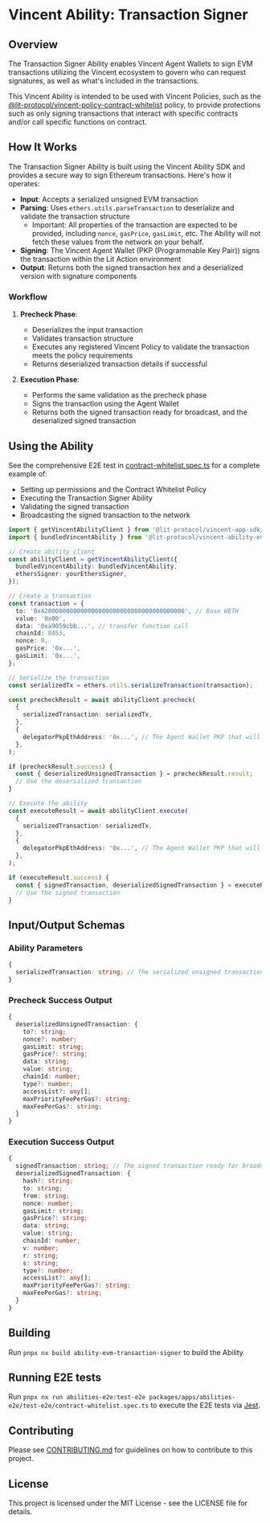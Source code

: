 # Vincent Ability: Transaction Signer

## Overview

The Transaction Signer Ability enables Vincent Agent Wallets to sign EVM transactions utilizing the Vincent ecosystem to govern who can request signatures, as well as what's included in the transactions.

This Vincent Ability is intended to be used with Vincent Policies, such as the [@lit-protocol/vincent-policy-contract-whitelist](../policy-contract-whitelist/) policy, to provide protections such as only signing transactions that interact with specific contracts and/or call specific functions on contract.

## How It Works

The Transaction Signer Ability is built using the Vincent Ability SDK and provides a secure way to sign Ethereum transactions. Here's how it operates:

- **Input**: Accepts a serialized unsigned EVM transaction
- **Parsing**: Uses `ethers.utils.parseTransaction` to deserialize and validate the transaction structure
  - Important: All properties of the transaction are expected to be provided, including `nonce`, `gasPrice`, `gasLimit`, etc. The Ability will not fetch these values from the network on your behalf.
- **Signing**: The Vincent Agent Wallet (PKP (Programmable Key Pair)) signs the transaction within the Lit Action environment
- **Output**: Returns both the signed transaction hex and a deserialized version with signature components

### Workflow

1. **Precheck Phase**:

   - Deserializes the input transaction
   - Validates transaction structure
   - Executes any registered Vincent Policy to validate the transaction meets the policy requirements
   - Returns deserialized transaction details if successful

2. **Execution Phase**:
   - Performs the same validation as the precheck phase
   - Signs the transaction using the Agent Wallet
   - Returns both the signed transaction ready for broadcast, and the deserialized signed transaction

## Using the Ability

See the comprehensive E2E test in [contract-whitelist.spec.ts](../abilities-e2e/test-e2e/contract-whitelist.spec.ts) for a complete example of:

- Setting up permissions and the Contract Whitelist Policy
- Executing the Transaction Signer Ability
- Validating the signed transaction
- Broadcasting the signed transaction to the network

```typescript
import { getVincentAbilityClient } from '@lit-protocol/vincent-app-sdk/abilityClient';
import { bundledVincentAbility } from '@lit-protocol/vincent-ability-evm-transaction-signer';

// Create ability client
const abilityClient = getVincentAbilityClient({
  bundledVincentAbility: bundledVincentAbility,
  ethersSigner: yourEthersSigner,
});

// Create a transaction
const transaction = {
  to: '0x4200000000000000000000000000000000000006', // Base WETH
  value: '0x00',
  data: '0xa9059cbb...', // transfer function call
  chainId: 8453,
  nonce: 0,
  gasPrice: '0x...',
  gasLimit: '0x...',
};

// Serialize the transaction
const serializedTx = ethers.utils.serializeTransaction(transaction);

const precheckResult = await abilityClient.precheck(
  {
    serializedTransaction: serializedTx,
  },
  {
    delegatorPkpEthAddress: '0x...', // The Agent Wallet PKP that will sign
  },
);

if (precheckResult.success) {
  const { deserializedUnsignedTransaction } = precheckResult.result;
  // Use the deserialized transaction
}

// Execute the ability
const executeResult = await abilityClient.execute(
  {
    serializedTransaction: serializedTx,
  },
  {
    delegatorPkpEthAddress: '0x...', // The Agent Wallet PKP that will sign
  },
);

if (executeResult.success) {
  const { signedTransaction, deserializedSignedTransaction } = executeResult.result;
  // Use the signed transaction
}
```

## Input/Output Schemas

### Ability Parameters

```typescript
{
  serializedTransaction: string; // The serialized unsigned transaction
}
```

### Precheck Success Output

```typescript
{
  deserializedUnsignedTransaction: {
    to?: string;
    nonce?: number;
    gasLimit: string;
    gasPrice?: string;
    data: string;
    value: string;
    chainId: number;
    type?: number;
    accessList?: any[];
    maxPriorityFeePerGas?: string;
    maxFeePerGas?: string;
  }
}
```

### Execution Success Output

```typescript
{
  signedTransaction: string; // The signed transaction ready for broadcast
  deserializedSignedTransaction: {
    hash?: string;
    to: string;
    from: string;
    nonce: number;
    gasLimit: string;
    gasPrice?: string;
    data: string;
    value: string;
    chainId: number;
    v: number;
    r: string;
    s: string;
    type?: number;
    accessList?: any[];
    maxPriorityFeePerGas?: string;
    maxFeePerGas?: string;
  }
}
```

## Building

Run `pnpx nx build ability-evm-transaction-signer` to build the Ability.

## Running E2E tests

Run `pnpx nx run abilities-e2e:test-e2e packages/apps/abilities-e2e/test-e2e/contract-whitelist.spec.ts` to execute the E2E tests via [Jest](https://jestjs.io).

## Contributing

Please see [CONTRIBUTING.md](./CONTRIBUTING.md) for guidelines on how to contribute to this project.

## License

This project is licensed under the MIT License - see the LICENSE file for details.
